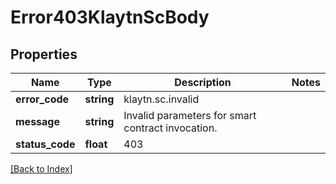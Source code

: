 # Error403KlaytnScBody

## Properties

Name | Type | Description | Notes
------------ | ------------- | ------------- | -------------
**error_code** | **string** | klaytn.sc.invalid |
**message** | **string** | Invalid parameters for smart contract invocation. |
**status_code** | **float** | 403 |

[[Back to Index]](../index.md)

